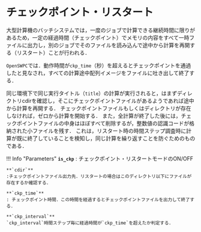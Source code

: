 # チェックポイント・リスタート

大型計算機のバッチシステムでは，一度のジョブで計算できる継続時間に限りがあるため，一定の経過時間（チェックポイント）でメモリの内容をすべて一時ファイルに出力し，別のジョブでそのファイルを読み込んで途中から計算を再開する（リスタート）ことが行われる．

`OpenSWPC`では．動作時間が`ckp_time`（秒）を超えるとチェックポイントを通過したと見なされ，すべての計算途中配列イメージをファイルに吐き出して終了する．

同じ環境下で同じ実行タイトル（`title`）の計算が実行されると，はまずディレクトリcdirを確認し，そこにチェックポイントファイルがあるようであれば途中から計算を再開する．
チェックポイントファイルもしくはディレクトリが存在しなければ，ゼロから計算を開始する．
また，全計算が終了した後には，チェックポイントファイルの中身はほぼすべて削除するが，整数値の認識コードが格納された小ファイルを残す．
これは，リスタート時の時間ステップ調査時に計算が既に終了していることを検知し，同じ計算を繰り返すことを防ぐためのものである．

!!! Info "Parameters"
    **`is_ckp`**
    : チェックポイント・リスタートモードのON/OFF
    
    **`cdir`**
    :チェックポイントファイル出力先．リスタートの場合はこのディレクトリ以下にファイルが存在するか確認する．

    **`ckp_time`**
    : チェックポイント時間．この時間を経過するとチェックポイントファイルを出力して終了する．

    **`ckp_interval`**
    `ckp_interval`時間ステップ毎に経過時間が`ckp_time`を超えたか判定する．
